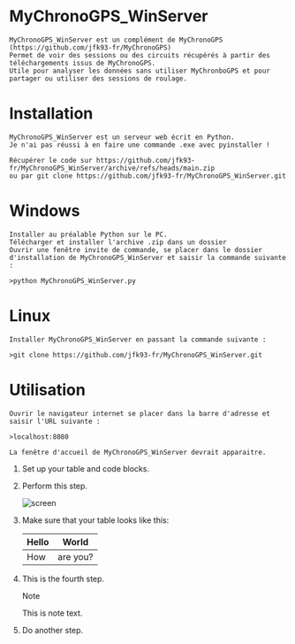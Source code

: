 # MyChronoGPS_WinServer

	MyChronoGPS_WinServer est un complément de MyChronoGPS (https://github.com/jfk93-fr/MyChronoGPS)
	Permet de voir des sessions ou des circuits récupérés à partir des téléchargements issus de MyChronoGPS.
	Utile pour analyser les données sans utiliser MyChronboGPS et pour partager ou utiliser des sessions de roulage.
	
# Installation

	MyChronoGPS_WinServer est un serveur web écrit en Python.
	Je n'ai pas réussi à en faire une commande .exe avec pyinstaller !
	
	Récupérer le code sur https://github.com/jfk93-fr/MyChronoGPS_WinServer/archive/refs/heads/main.zip
	ou par git clone https://github.com/jfk93-fr/MyChronoGPS_WinServer.git
	
# Windows
	
	Installer au préalable Python sur le PC.
	Télécharger et installer l'archive .zip dans un dossier
	Ouvrir une fenêtre invite de commande, se placer dans le dossier d'installation de MyChronoGPS_WinServer et saisir la commande suivante :
	
	>python MyChronoGPS_WinServer.py
	
# Linux

	Installer MyChronoGPS_WinServer en passant la commande suivante :
	
	>git clone https://github.com/jfk93-fr/MyChronoGPS_WinServer.git
	

# Utilisation
	
	Ouvrir le navigateur internet se placer dans la barre d'adresse et saisir l'URL suivante :
	
	>localhost:8080
	
	La fenêtre d'accueil de MyChronoGPS_WinServer devrait apparaitre.
	
	
	
	
1. Set up your table and code blocks.
1. Perform this step.

   ![screen](/docs/contributor/assets/adobe_standard_logo.png?lang=fr)
1. Make sure that your table looks like this:

   | Hello | World |
   |---|---|
   | How | are you? |
1. This is the fourth step.

   >[!NOTE]
   >
   >This is note text.

1. Do another step.
	